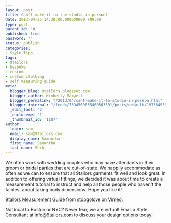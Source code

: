 ```yaml
---
layout: post
title: Can't make it to the studio in person?
date: 2013-04-25 14:38:00.000000000 +00:00
type: post
parent_id: '0'
published: true
password: ''
status: publish
categories:
- Style Tips
tags:
- 9tailors
- bespoke
- custom
- custom clothing
- self measuring guide
meta:
  blogger_blog: 9tailors.blogspot.com
  blogger_author: Kimberly Maxwell
  blogger_permalink: "/2013/04/cant-make-it-to-studio-in-person.html"
  blogger_internal: "/feeds/7394569855460563391/posts/default/1973649590478561345"
  _edit_last: '2'
  _encloseme: '1'
  _thumbnail_id: '1187'
author:
  login: sam
  email: sam@9tailors.com
  display_name: Samantha
  first_name: Samantha
  last_name: Shih
---
```

We often work with wedding couples who may have attendants in their groom or bridal parties that are out-of-state. We happily accommodate as often as we can to ensure that all 9tailors garments fit well and look great. In addition to offering virtual fittings, we decided it was about time to create a measurement tutorial to instruct and help all those people who haven't the faintest about taking body dimensions. Hope you like it!

  
[9tailors Measurement Guide](http://vimeo.com/64856169) from [stopgolove](http://vimeo.com/stopgolove) on [Vimeo](http://vimeo.com/).

Not local to Boston or NYC? Never fear, we are virtual! Email a Style Consultant at [info@9tailors.com](mailto:info@9tailors.com) to discuss your design options today!